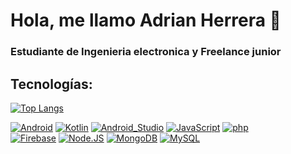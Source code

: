 # Hola, me llamo Adrian Herrera 👋
### Estudiante de Ingenieria electronica y Freelance junior
## Tecnologías:
[![Top Langs](https://github-readme-stats.vercel.app/api/top-langs/?username=adrian-REH&&layout=compact)](https://github.com/anuraghazra/github-readme-stats)

[![Android](https://img.shields.io/badge/Android-3DDC84?style=flat-square&logo=android&logoColor=black&labelColor=3DDC84)]()
[![Kotlin](https://img.shields.io/badge/Kotlin-AE57FA?style=flat-square&logo=kotlin&logoColor=white&labelColor=AE57FA)]()
[![Android_Studio](https://img.shields.io/badge/Android_Studio-3DDC84?style=flat-square&logo=android-studio&logoColor=black&labelColor=3DDC84)]()
[![JavaScript](https://img.shields.io/badge/JavaScript-F7DF1E?style=flat-square&logo=javascript&logoColor=black&labelColor=F7DF1E)]()
[![php](https://img.shields.io/badge/php-F7DF1E?style=flat-square&logo=php&logoColor=black&labelColor=F7DF1E)]()
</br>
[![Firebase](https://img.shields.io/badge/Firebase-FFCA28?style=flat-square&logo=firebase&logoColor=black&labelColor=FFCA28)]()
[![Node.JS](https://img.shields.io/badge/Node.JS-339933?style=flat-square&logo=node.js&logoColor=black&labelColor=339933)]()
[![MongoDB](https://img.shields.io/badge/MongoDB-47A248?style=flat-square&logo=mongodb&logoColor=black&labelColor=47A248)]()
[![MySQL](https://img.shields.io/badge/MySQL-279FDF?style=flat-square&logo=mysql&logoColor=white&labelColor=279FDF)]()
</br>


